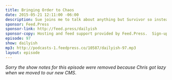 ```yaml
---
title: Bringing Order to Chaos
date: 2015-05-21 12:11:00 -06:00
description: Sue joins me to talk about anything but Survivor so instead we talk about the joy of order.
sponsor: Feed.Press
sponsor-link: http://feed.press/dailyish
sponsor-copy: Hosting and feed support provided by Feed.Press.  Sign-up today and try FeedPress on a 14 day trial (no contracts or commitments). Use promo code "dailyish" during checkout to get 10% off your first year.
episode: 97
show: dailyish
mp3: http://podcasts-1.feedpress.co/10587/dailyish-97.mp3
layout: episode
---
```


<em>Sorry the show notes for this episode were removed because Chris got lazy when we moved to our new CMS</em>.
